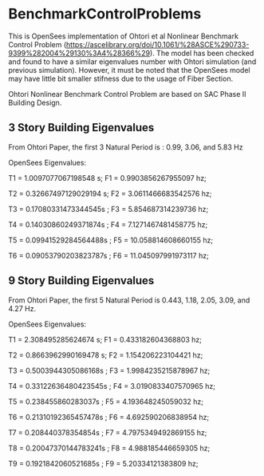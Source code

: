 # BenchmarkControlProblems

This is OpenSees implementation of Ohtori et al Nonlinear Benchmark Control Problem (https://ascelibrary.org/doi/10.1061/%28ASCE%290733-9399%282004%29130%3A4%28366%29). The model has been checked and found to have a similar eigenvalues number with Ohtori simulation (and previous simulation). However, it must be noted that the OpenSees model may have little bit smaller stifness due to the usage of Fiber Section.

Ohtori Nonlinear Benchmark Control Problem are based on SAC Phase II Building Design.

## 3 Story Building Eigenvalues
From Ohtori Paper, the first 3 Natural Period is : 0.99, 3.06, and 5.83 Hz

OpenSees Eigenvalues:

T1 = 1.0097077067198548 s; F1 = 0.9903856267955097 hz;

T2 = 0.32667497129029194 s; F2 = 3.0611466683542576 hz;

T3 = 0.17080331473344545s ; F3 = 5.854687314239736 hz;

T4 = 0.14030860249371874s ; F4 = 7.1271467481458775 hz;

T5 = 0.09941529284564488s ; F5 = 10.058814608660155 hz;

T6 = 0.09053790203823787s ; F6 = 11.045097991973117 hz;

## 9 Story Building Eigenvalues
From Ohtori Paper, the first 5 Natural Period is 0.443, 1.18, 2.05, 3.09, and 4.27 Hz.

OpenSees Eigenvalues:

T1 = 2.308495285624674 s; F1 = 0.433182604368803 hz;

T2 = 0.8663962990169478 s; F2 = 1.154206223104421 hz;

T3 = 0.5003944305086168s ; F3 = 1.9984235215878967 hz;

T4 = 0.33122636480423545s ; F4 = 3.0190833407570965 hz;

T5 = 0.238455860283037s ; F5 = 4.193648245059032 hz;

T6 = 0.21310192365457478s ; F6 = 4.692590206838954 hz;

T7 = 0.208440378354854s ; F7 = 4.7975349492869155 hz;

T8 = 0.20047370144783241s ; F8 = 4.988185446659305 hz;

T9 = 0.1921842060521685s ; F9 = 5.20334121383809 hz;

